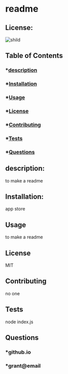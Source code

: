 # readme
  ## License:
  ![shild](https://img.shields.io/apm/l/readme)
  ## Table of Contents
  ### *[description](#description)
  ### *[Installation](#install)
  ### *[Usage](#usage)
  ### *[License](#license)
  ### *[Contributing](#Contributing)
  ### *[Tests](#tests)
  ### *[Questions](#questions)

  ## description:
  to make a readme
  ## Installation:
  app store
  ## Usage
  to make a readme
  ## License
  MIT
  ## Contributing
  no one
  ## Tests
  node index.js
  ## Questions
  ### *github.io
  ### *grant@email
  
